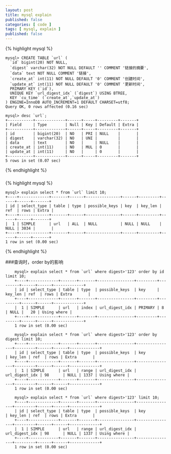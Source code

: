```yaml
---
layout: post
title: mysql explain
published: false
categories: [ code ]
tags: [ mysql, explain ]
published: false
---
```


{% highlight mysql %}

    mysql> CREATE TABLE `url` (
      `id` bigint(20) NOT NULL,
      `digest` varchar(32) NOT NULL DEFAULT '' COMMENT '链接的摘要',
      `data` text NOT NULL COMMENT '链接',
      `create_at` int(11) NOT NULL DEFAULT '0' COMMENT '创建时间',
      `update_at` int(11) NOT NULL DEFAULT '0' COMMENT '更新时间',
      PRIMARY KEY (`id`),
      UNIQUE KEY `url_digest_idx` (`digest`) USING BTREE,
      KEY `cu_time` (`create_at`,`update_at`)
    ) ENGINE=InnoDB AUTO_INCREMENT=1 DEFAULT CHARSET=utf8;
    Query OK, 0 rows affected (0.16 sec)

	mysql> desc `url`;
    +-----------+-------------+------+-----+---------+-------+
    | Field     | Type        | Null | Key | Default | Extra |
    +-----------+-------------+------+-----+---------+-------+
    | id        | bigint(20)  | NO   | PRI | NULL    |       |
    | digest    | varchar(32) | NO   | UNI |         |       |
    | data      | text        | NO   |     | NULL    |       |
    | create_at | int(11)     | NO   | MUL | 0       |       |
    | update_at | int(11)     | NO   |     | 0       |       |
    +-----------+-------------+------+-----+---------+-------+
	5 rows in set (0.07 sec)

{% endhighlight %}

###
{% highlight mysql %}

    mysql> explain select * from `url` limit 10;
    +----+-------------+-------+------+---------------+------+---------+------+------+-------+
    | id | select_type | table | type | possible_keys | key  | key_len | ref  | rows | Extra |
    +----+-------------+-------+------+---------------+------+---------+------+------+-------+
    |  1 | SIMPLE      | url   | ALL  | NULL          | NULL | NULL    | NULL | 3034 |       |
    +----+-------------+-------+------+---------------+------+---------+------+------+-------+
    1 row in set (0.00 sec)
    
{% endhighlight %}


###查询时，order by的影响
```mysql
    mysql> explain select * from `url` where digest>'123' order by id limit 10;             
    +----+-------------+-------+-------+----------------+---------+---------+------+------+-------------+
    | id | select_type | table | type  | possible_keys  | key     | key_len | ref  | rows | Extra       |
    +----+-------------+-------+-------+----------------+---------+---------+------+------+-------------+
    |  1 | SIMPLE      | url   | index | url_digest_idx | PRIMARY | 8       | NULL |   20 | Using where |
    +----+-------------+-------+-------+----------------+---------+---------+------+------+-------------+
    1 row in set (0.00 sec)
    
    mysql> explain select * from `url` where digest>'123' order by digest limit 10;   
    +----+-------------+-------+-------+----------------+----------------+---------+------+------+-------------+
    | id | select_type | table | type  | possible_keys  | key            | key_len | ref  | rows | Extra       |
    +----+-------------+-------+-------+----------------+----------------+---------+------+------+-------------+
    |  1 | SIMPLE      | url   | range | url_digest_idx | url_digest_idx | 98      | NULL | 1337 | Using where |
    +----+-------------+-------+-------+----------------+----------------+---------+------+------+-------------+
    1 row in set (0.00 sec)
    
    mysql> explain select * from `url` where digest>'123' limit 10;             
    +----+-------------+-------+-------+----------------+----------------+---------+------+------+-------------+
    | id | select_type | table | type  | possible_keys  | key            | key_len | ref  | rows | Extra       |
    +----+-------------+-------+-------+----------------+----------------+---------+------+------+-------------+
    |  1 | SIMPLE      | url   | range | url_digest_idx | url_digest_idx | 98      | NULL | 1337 | Using where |
    +----+-------------+-------+-------+----------------+----------------+---------+------+------+-------------+
    1 row in set (0.00 sec)
```
